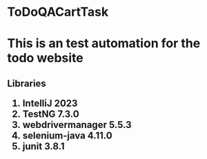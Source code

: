# ToDoQACartTask
<h1> This is an test automation for the todo website</h1>
<h2>Libraries
<ol>
  <li>IntelliJ 2023</li>
   <li>TestNG  7.3.0</li>
   <li>webdrivermanager 5.5.3</li>
   <li>selenium-java 4.11.0</li>
    <li>junit 3.8.1 </li>
</ol>

</h2>
